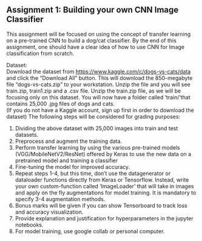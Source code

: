 ## Assignment 1: Building your own CNN Image Classifier 

This assignment will be focused on using the concept of transfer learning on a pre-trained CNN 
to build a dog/cat classifier. By the end of this assignment, one should have a clear idea of how 
to use CNN for Image classification from scratch. 

Dataset:  
Download the dataset from https://www.kaggle.com/c/dogs-vs-cats/data and click the 
“Download All” button. This will download the 850-megabyte file “dogs-vs-cats.zip” to your 
workstation. 
Unzip the file and you will see train.zip, train1.zip and a .csv file. Unzip the train.zip file, as we 
will be focusing only on this dataset. 
You will now have a folder called ‘train/‘that contains 25,000 .jpg files of dogs and cats.  
(If you do not have a Kaggle account, sign up first in order to download the dataset) 
The following steps will be considered for grading purposes: 
1. Dividing the above dataset with 25,000 images into train and test datasets. 
2. Preprocess and augment the training data. 
3. Perform transfer learning by using the various pre-trained models 
(VGG/MobileNetV2/ResNet) offered by Keras to use the new data on a pretrained 
model and training a classifier 
4. Fine-tuning the model for improved accuracy. 
5. Repeat steps 1-4, but this time, don’t use the datagenerator or dataloader functions 
directly from Keras or Tensorflow. Instead, write your own custom-function called 
‘ImageLoader’ that will take in images and apply on the fly augmentations for model 
training. It is mandatory to specify 3-4 augmentation methods. 
6. Bonus marks will be given if you can show Tensorboard to track loss and accuracy 
visualization. 
7. Provide explanation and justification for hyperparameters in the jupyter notebooks. 
8. For model training, use google collab or personal computer. 
 

